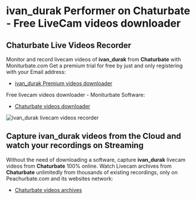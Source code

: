 # ivan_durak Performer on Chaturbate - Free LiveCam videos downloader

## Chaturbate Live Videos Recorder

Monitor and record livecam videos of **ivan_durak** from **Chaturbate** with Moniturbate.com
Get a premium trial for free by just and only registering with your Email address:
* [ivan_durak Premium videos downloader](https://moniturbate.com/request-demo-licence-key.html)

Free livecam videos downloader - Moniturbate Software:
* [Chaturbate videos downloader](https://moniturbate.com/moniturbate-download-software.html)

![ivan_durak livecam videos recorder](https://peachurnet.com/templates/moniturbate-software.png)


## Capture ivan_durak videos from the Cloud and watch your recordings on Streaming

Without the need of downloading a software, capture **ivan_durak** livecam videos from **Chaturbate** 100% online.
Watch Livecam archives from **Chaturbate** unlimitedly from thousands of existing recordings, only on Peachurbate.com and its websites network:
* [Chaturbate videos archives](https://peachurnet.com/)